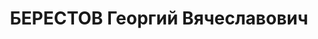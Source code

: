 ---
title: БЕРЕСТОВ Георгий Вячеславович
description: '1902 р., м. Твер, росіянин, з службовців, освіта вища, головнийінженер
  шахти ім. Кірова Кривбасу.

  28.11.1937 р.звинувачений в участі в терористичній троцькістській організації, розстріляний
  29.11.1937 р.

  Реабілітований 30.04.1957 р.'
---